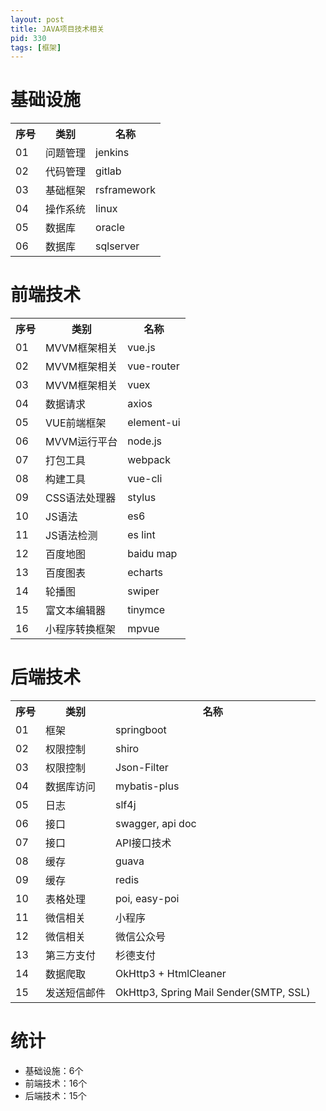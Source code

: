 ```yaml
---
layout: post
title: JAVA项目技术相关
pid: 330
tags: [框架]
---
```


# 基础设施

<table>
<tr><th>序号</th><th>类别</th><th>名称</th></tr>
<tr><td>01</td><td>问题管理</td><td>jenkins</td></tr>
<tr><td>02</td><td>代码管理</td><td>gitlab</td></tr>
<tr><td>03</td><td>基础框架</td><td>rsframework</td></tr>
<tr><td>04</td><td>操作系统</td><td>linux</td></tr>
<tr><td>05</td><td>数据库</td><td>oracle</td></tr>
<tr><td>06</td><td>数据库</td><td>sqlserver</td></tr>
</table>

# 前端技术

<table>
<tr><th>序号</th><th>类别</th><th>名称</th></tr>
<tr><td>01</td><td>MVVM框架相关</td><td>vue.js</td></tr>
<tr><td>02</td><td>MVVM框架相关</td><td>vue-router</td></tr>
<tr><td>03</td><td>MVVM框架相关</td><td>vuex</td></tr>
<tr><td>04</td><td>数据请求</td><td>axios</td></tr>
<tr><td>05</td><td>VUE前端框架</td><td>element-ui</td></tr>
<tr><td>06</td><td>MVVM运行平台</td><td>node.js</td></tr>
<tr><td>07</td><td>打包工具</td><td>webpack</td></tr>
<tr><td>08</td><td>构建工具</td><td>vue-cli</td></tr>
<tr><td>09</td><td>CSS语法处理器</td><td>stylus</td></tr>
<tr><td>10</td><td>JS语法</td><td>es6</td></tr>
<tr><td>11</td><td>JS语法检测</td><td>es lint</td></tr>
<tr><td>12</td><td>百度地图</td><td>baidu map</td></tr>
<tr><td>13</td><td>百度图表</td><td>echarts</td></tr>
<tr><td>14</td><td>轮播图</td><td>swiper</td></tr>
<tr><td>15</td><td>富文本编辑器</td><td>tinymce</td></tr>
<tr><td>16</td><td>小程序转换框架</td><td>mpvue</td></tr>
</table>

# 后端技术

<table>
<tr><th>序号</th><th>类别</th><th>名称</th></tr>
<tr><td>01</td><td>框架</td><td>springboot</td></tr>
<tr><td>02</td><td>权限控制</td><td>shiro</td></tr>
<tr><td>03</td><td>权限控制</td><td>Json-Filter</td></tr>
<tr><td>04</td><td>数据库访问</td><td>mybatis-plus</td></tr>
<tr><td>05</td><td>日志</td><td>slf4j</td></tr>
<tr><td>06</td><td>接口</td><td>swagger, api doc</td></tr>
<tr><td>07</td><td>接口</td><td>API接口技术</td></tr>
<tr><td>08</td><td>缓存</td><td>guava</td></tr>
<tr><td>09</td><td>缓存</td><td>redis</td></tr>
<tr><td>10</td><td>表格处理</td><td>poi, easy-poi</td></tr>
<tr><td>11</td><td>微信相关</td><td>小程序</td></tr>
<tr><td>12</td><td>微信相关</td><td>微信公众号</td></tr>
<tr><td>13</td><td>第三方支付</td><td>杉德支付</td></tr>
<tr><td>14</td><td>数据爬取</td><td>OkHttp3 + HtmlCleaner</td></tr>
<tr><td>15</td><td>发送短信邮件</td><td>OkHttp3, Spring Mail Sender(SMTP, SSL)</td></tr>
</table>

# 统计

+ 基础设施：6个
+ 前端技术：16个
+ 后端技术：15个
